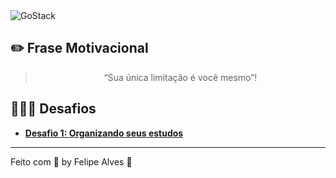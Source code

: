 <img alt="GoStack" src="https://storage.googleapis.com/golden-wind/bootcamp-gostack/header-desafios-new.png" />

## :pencil2: **Frase Motivacional**

<p>
<blockquote align="center">“Sua única limitação é você mesmo”!</blockquote>
</p>


## 👨🏾‍💻 **Desafios**

 * **[Desafio 1: Organizando seus estudos](https://github.com/felipealvessi/GoStack14/blob/main/Desafio1/README.md)**

---

Feito com 💙 by Felipe Alves :wave:



